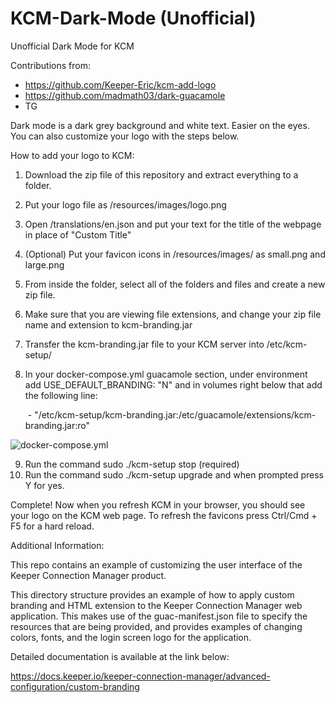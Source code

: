 # KCM-Dark-Mode (Unofficial)

Unofficial Dark Mode for KCM

Contributions from:
- https://github.com/Keeper-Eric/kcm-add-logo
- https://github.com/madmath03/dark-guacamole
- TG

Dark mode is a dark grey background and white text. Easier on the eyes. You can also customize your logo with the steps below.

How to add your logo to KCM:
1. Download the zip file of this repository and extract everything to a folder.
2. Put your logo file as /resources/images/logo.png
3. Open /translations/en.json and put your text for the title of the webpage in place of "Custom Title"
4. (Optional) Put your favicon icons in /resources/images/ as small.png and large.png
5. From inside the folder, select all of the folders and files and create a new zip file.
6. Make sure that you are viewing file extensions, and change your zip file name and extension to kcm-branding.jar
7. Transfer the kcm-branding.jar file to your KCM server into /etc/kcm-setup/
8. In your docker-compose.yml guacamole section, under environment add USE_DEFAULT_BRANDING: "N" and in volumes right below that add the following line:
   
   &nbsp;-&nbsp;"/etc/kcm-setup/kcm-branding.jar:/etc/guacamole/extensions/kcm-branding.jar:ro"
   
![docker-compose.yml](https://1748446847-files.gitbook.io/~/files/v0/b/gitbook-x-prod.appspot.com/o/spaces%2Fb7weUpu7VBcMnESSH8vG%2Fuploads%2Frifl3qG76IPFJ3Qm4DN0%2Fnotepad%2B%2B_mitDL9qljP.png?alt=media&token=dd9ded70-70e0-4404-abc5-998e4b427d3e)

9. Run the command sudo ./kcm-setup stop (required)
10. Run the command sudo ./kcm-setup upgrade and when prompted press Y for yes.

Complete! Now when you refresh KCM in your browser, you should see your logo on the KCM web page. To refresh the favicons press Ctrl/Cmd + F5 for a hard reload.

Additional Information:

This repo contains an example of customizing the user interface of the Keeper Connection Manager product.

This directory structure provides an example of how to apply custom branding
and HTML extension to the Keeper Connection Manager web application. This makes use
of the guac-manifest.json file to specify the resources that are being provided,
and provides examples of changing colors, fonts, and the login screen logo for
the application.

Detailed documentation is available at the link below:

https://docs.keeper.io/keeper-connection-manager/advanced-configuration/custom-branding
